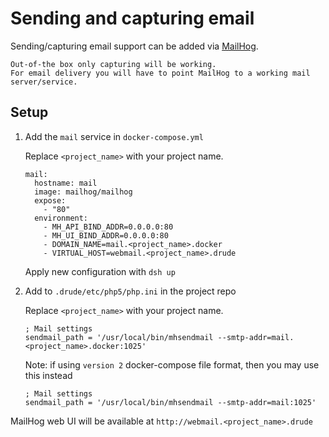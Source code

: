 # Sending and capturing email

Sending/capturing email support can be added via [MailHog](https://github.com/mailhog/MailHog).   

    Out-of-the box only capturing will be working.
    For email delivery you will have to point MailHog to a working mail server/service.

## Setup

1. Add the `mail` service in `docker-compose.yml`

    Replace `<project_name>` with your project name.
    
    ```
    mail:
      hostname: mail
      image: mailhog/mailhog
      expose:
        - "80"
      environment:
        - MH_API_BIND_ADDR=0.0.0.0:80
        - MH_UI_BIND_ADDR=0.0.0.0:80
        - DOMAIN_NAME=mail.<project_name>.docker
        - VIRTUAL_HOST=webmail.<project_name>.drude
    ```

    Apply new configuration with `dsh up`

2. Add to `.drude/etc/php5/php.ini` in the project repo
    
    Replace `<project_name>` with your project name.
    
    ```
    ; Mail settings
    sendmail_path = '/usr/local/bin/mhsendmail --smtp-addr=mail.<project_name>.docker:1025'
    ```

    Note: if using `version 2` docker-compose file format, then you may use this instead
    
    ```
    ; Mail settings
    sendmail_path = '/usr/local/bin/mhsendmail --smtp-addr=mail:1025'
    ```

MailHog web UI will be available at `http://webmail.<project_name>.drude`
